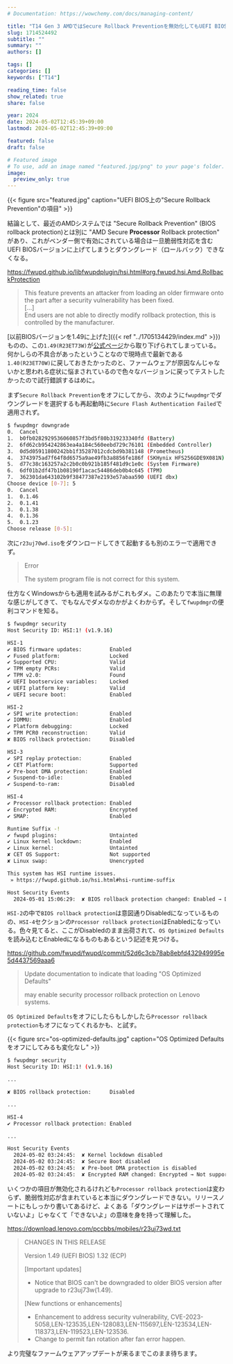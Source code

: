 ```yaml
---
# Documentation: https://wowchemy.com/docs/managing-content/

title: "T14 Gen 3 AMDではSecure Rollback Preventionを無効化してもUEFI BIOSはダウングレードできない"
slug: 1714524492
subtitle: ""
summary: ""
authors: []

tags: []
categories: []
keywords: ["T14"]

reading_time: false
show_related: true
share: false

year: 2024
date: 2024-05-02T12:45:39+09:00
lastmod: 2024-05-02T12:45:39+09:00

featured: false
draft: false

# Featured image
# To use, add an image named "featured.jpg/png" to your page's folder.
image:
  preview_only: true
---
```


{{< figure src="featured.jpg" caption="UEFI BIOS上の\"Secure Rollback Prevention\"の項目" >}}

結論として、最近のAMDシステムでは "Secure Rollback Prevention" (BIOS rollback protection)とは別に "AMD Secure **Processor** Rollback protection" があり、これがベンダー側で有効にされている場合は一旦脆弱性対応を含むUEFI BIOSバージョンに上げてしまうとダウングレード（ロールバック）できなくなる。

https://fwupd.github.io/libfwupdplugin/hsi.html#org.fwupd.hsi.Amd.RollbackProtection
> This feature prevents an attacker from loading an older firmware onto the part after a security vulnerability has been fixed.  
> [...]  
> End users are not able to directly modify rollback protection, this is controlled by the manufacturer.

[以前BIOSバージョンを1.49に上げた]({{< ref "../1705134429/index.md" >}})ものの、この`1.49(R23ET73W)`が[公式ページ](https://pcsupport.lenovo.com/jp/ja/products/laptops-and-netbooks/thinkpad-t-series-laptops/thinkpad-t14-gen-3-type-21cf-21cg/21cf/21cfcto1ww/downloads/driver-list/component?name=BIOS%2FUEFI)から取り下げられてしまっている。何かしらの不具合があったということなので現時点で最新である`1.40(R23ET70W)`に戻しておきたかったのと、ファームウェアが原因なんじゃないかと思われる症状に悩まされているので色々なバージョンに戻ってテストしたかったので試行錯誤するはめに。

まず`Secure Rollback Prevention`をオフにしてから、次のように`fwupdmgr`でダウングレードを選択するも再起動時に`Secure Flash Authentication Failed`で適用されず。

```bash
$ fwupdmgr downgrade
0.	Cancel
1.	b0fb0282929536060857f3bd5f80b319233340fd (Battery)
2.	6fd62cb954242863ea4a184c560eebd729c76101 (Embedded Controller)
3.	0d5d05911800242bb1f35287012cdcbd9b381148 (Prometheus)
4.	3743975ad7f64f8d6575a9ae49fb3a8856fe186f (SKHynix HFS256GDE9X081N)
5.	d77c38c163257a2c2b0c0b921b185f481d9c1e0c (System Firmware)
6.	6df01b2df47b1b08190f1acac54486deb0b4c645 (TPM)
7.	362301da643102b9f38477387e2193e57abaa590 (UEFI dbx)
Choose device [0-7]: 5
0.	Cancel
1.	0.1.46
2.	0.1.41
3.	0.1.38
4.	0.1.36
5.	0.1.23
Choose release [0-5]: 
```

次に`r23uj70wd.iso`をダウンロードしてきて起動するも別のエラーで適用できず。

> Error
> 
> The system program file is not correct for this system.

仕方なくWindowsからも適用を試みるがこれもダメ。このあたりで本当に無理な感じがしてきて、でもなんでダメなのかがよくわからず。そして`fwupdmgr`の便利コマンドを知る。

```bash
$ fwupdmgr security
Host Security ID: HSI:1! (v1.9.16)

HSI-1
✔ BIOS firmware updates:         Enabled
✔ Fused platform:                Locked
✔ Supported CPU:                 Valid
✔ TPM empty PCRs:                Valid
✔ TPM v2.0:                      Found
✔ UEFI bootservice variables:    Locked
✔ UEFI platform key:             Valid
✔ UEFI secure boot:              Enabled

HSI-2
✔ SPI write protection:          Enabled
✔ IOMMU:                         Enabled
✔ Platform debugging:            Locked
✔ TPM PCR0 reconstruction:       Valid
✘ BIOS rollback protection:      Disabled

HSI-3
✔ SPI replay protection:         Enabled
✔ CET Platform:                  Supported
✔ Pre-boot DMA protection:       Enabled
✔ Suspend-to-idle:               Enabled
✔ Suspend-to-ram:                Disabled

HSI-4
✔ Processor rollback protection: Enabled
✔ Encrypted RAM:                 Encrypted
✔ SMAP:                          Enabled

Runtime Suffix -!
✔ fwupd plugins:                 Untainted
✔ Linux kernel lockdown:         Enabled
✔ Linux kernel:                  Untainted
✘ CET OS Support:                Not supported
✘ Linux swap:                    Unencrypted

This system has HSI runtime issues.
 » https://fwupd.github.io/hsi.html#hsi-runtime-suffix

Host Security Events
  2024-05-01 15:06:29:  ✘ BIOS rollback protection changed: Enabled → Disabled
```

`HSI-2`の中で`BIOS rollback protection`は意図通りDisabledになっているものの、`HSI-4`セクションの`Processor rollback protection`はEnabledになっている。色々見てると、ここがDisabledのまま出荷されて、`OS Optimized Defaults`を読み込むとEnabledになるものもあるという記述を見つける。

https://github.com/fwupd/fwupd/commit/52d6c3cb78ab8ebfd432949995e5d4437569aaa6
> Update documentation to indicate that loading "OS Optimized Defaults"
> 
> may enable security processor rollback protection on Lenovo systems.

`OS Optimized Defaults`をオフにしたらもしかしたら`Processor rollback protection`もオフになってくれるかも、と試す。

{{< figure src="os-optimized-defaults.jpg" caption="OS Optimized Defaultsをオフにしてみるも変化なし" >}}

```bash
$ fwupdmgr security
Host Security ID: HSI:1! (v1.9.16)

...

✘ BIOS rollback protection:      Disabled

...

HSI-4
✔ Processor rollback protection: Enabled

...

Host Security Events
  2024-05-02 03:24:45:  ✘ Kernel lockdown disabled
  2024-05-02 03:24:45:  ✘ Secure Boot disabled
  2024-05-02 03:24:45:  ✘ Pre-boot DMA protection is disabled
  2024-05-02 03:24:45:  ✘ Encrypted RAM changed: Encrypted → Not supported
```

いくつかの項目が無効化されるけれども`Processor rollback protection`は変わらず、脆弱性対応が含まれていると本当にダウングレードできない。リリースノートにもしっかり書いてあるけど、よくある「ダウングレードはサポートされていないよ」じゃなくて「できないよ」の意味を身を持って理解した。

https://download.lenovo.com/pccbbs/mobiles/r23uj73wd.txt
> CHANGES IN THIS RELEASE
> 
> Version 1.49 (UEFI BIOS)
>         1.32 (ECP)
> 
> [Important updates]
> - Notice that BIOS can't be downgraded to older BIOS version after upgrade to r23uj73w(1.49).
> 
> [New functions or enhancements]
> - Enhancement to address security vulnerability, CVE-2023-5058,LEN-123535,LEN-128083,LEN-115697,LEN-123534,LEN-118373,LEN-119523,LEN-123536.
> - Change to permit fan rotation after fan error happen.


より完璧なファームウェアアップデートが来るまでこのまま待ちます。
